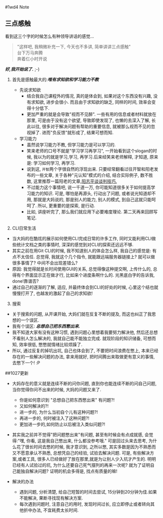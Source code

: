#1wd4 Note

三点感触
--
看到这三个字的时候怎么有种领导讲话的感觉...
>"这样吧, 我稍微补充一下, 今天也不多讲, 简单讲讲三点感触"  
>台下万马奔腾  
>奔着仨小时开说  

***好,我开始说了.*** ;-)

1. 首先是感触最大的:***唯有求知欲和学习能力不教***  
   - 先说求知欲
      - 结合我自己课程外的情况, 真的是体会到, 如果对这个东西没有兴趣, 没有求知欲, 进步会很小. 而且由于求知欲的缺乏, 同样的时间, 效率会变得十分低下. 
      - 更加严重的就是会导致"视而不见醉". 一些有用的信息或者材料就放在那里, 可是由于没有这个欲望, 导致即使发现了, 也懒的去深入了解, 长此以往, 很多对于解决问题有帮助的重要信息, 就被那么视而不见的忽视掉了. 进而"负反馈"就形成了, 结果可想而知. 
   - 学习能力
      - 虽然说学习能力不教, 但学习能力是可以学习的. 
      - 笑来老师的口号不就是"学习学习再学习", 一开始看到这个slogan的时候, 我以为的就是学习,学习, 再学习.后来经笑来老师解释, 才知道, 原来是: 学习如何学习, 再学习.
      - 说到这, `开智`两个字很自然的浮现出来. 只要经常翻看过往开智和阳老发布的一些文章, 关于各种"元认知"模式的介绍, 结合实际例子, 数不胜数, 这里推荐一篇阳老的文章,[阳志平谈谈判技巧.](http://weibo.com/p/1001603748474788172161)
      - 不过能力这个事情吧, 说一千道一万, 你可能知道很多关于如何提高学习能力的知识. 可是, 哪怕是再源头, 行动出了问题, 或者说光知道却不用, 那就是大妈说的, 那是别人的能力, 别人的模式, 到自己这就只能呵呵了. 所以, 更重要的是探索, 是行动.
      - 比如, 讲座听完了, 那么我们就应用下必要难度理论. 第二天再来回顾写笔记. 

2. CLI日常生活
  - 当大妈的在酷炫的展示如何使用CLI完成日常的许多工作, 同时又能利用CLI做些统计文档之类的事情时, 深深的感觉到对CLI的探索还远远不够.
  - 其实之前在用Git CLI的时候, 我不知道别人的体会怎么样, 我自己的感觉是: 有点不太信任. 总觉得, 我就这个几个指令,  就能跟远端服务器链接上? 就可以做很多事情了? 中间不会出现差错么?
  - 原因: 我觉得就是长时间使用GUI的关系, 总觉得像这种提交啊, 上传什么的, 总得有个界面显示正在做才行, 比如来个进度条啊什么的. 光黑底白字的告诉我, done!靠谱否?
  - 通过自己的逐渐的了解, 适应, 并最终体会到CLI的好处的时候, 心里这个结也就慢慢打开了, 也越发的激起了自己的求知欲!

3. 搜索
  - 关于搜索的问题, 从开课开始, 大妈们就在反复不断的提及, 而这也纠正了我思想的一个误区.
  - 我有个误区: ***总想自己把东西憋出来.***
  - 我不知道大家有没有这种习惯, 遇到问题心里想着我要努力解决他, 然后还总想不看别人怎么解决的, 我就自己能不能独立完成. 就现阶段的知识储备, 可想而知, 效率很低, 憋憋就情绪比较烦躁了.
  - 所以, 通过反复的掉坑出坑, 自己也体会到了, 不要把时间浪费在憋上, 本来已经存在的一些解决问题的办法, 拿来用就好, 把时间腾出来取做更有意义的事情, 去憋下一个! :P 

##1027更新
- 大妈存在的意义就是连续不断的问你问题, 直到你也能连续不断的问自己问题, 当你觉得你问不出来的时候, 大妈的问题又来了.
   - 你是如何意识到 "总想自己把东西憋出来" 有问题?!
   - 又如何解决的?!
   - 进一步的, 为什么当初自个儿有这种问题?!
   - 再进一步的, 何时被注入了这种问题?!
   - 更加进一步的,如何防止以后被注入类似问题?!

- 其实我之前并不觉得"把问题憋出来"有问题, 甚至有时候会有点成就感, 会觉得:"嘿, 你看, 这是我自己憋出来, 什么都没参考哦." 可是回过头来去思考, 为什么花了很长时间去憋的时候, 我才意识到, 之所以憋, 其实多数是因为不熟悉而又不愿意承认不熟悉, 总想凭自己的经验, 试验去解决问题. 可是, 有些解决方案,或者工具, 很多人已经做好了放在那里,就是为让别人少入坑才产生的. 明明已经有人试验过的坑, 为什么还要自己死气摆列的再来一次呢? 就为了证明自己能独自解决问题? 证明的机会多得是, 找点有质量的嘛!
- 解决的办法 
   - 遇到问题, 分析清楚, 给自己短暂的时间去尝试, 15分钟到20分钟为佳.如果不能解决, 果断寻找现有解决方案. 
   - 每次遇到问题时, 注意自己的用时, 发现时间过长, 应立即停止或者转向其他折中办法, 不宜耗费太长时间.  











